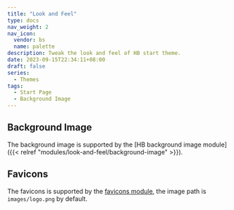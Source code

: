 ```yaml
---
title: "Look and Feel"
type: docs
nav_weight: 2
nav_icon:
  vendor: bs
  name: palette
description: Tweak the look and feel of HB start theme.
date: 2023-09-15T22:34:11+08:00
draft: false
series:
  - Themes
tags:
  - Start Page
  - Background Image
---
```


## Background Image

The background image is supported by the [HB background image module]({{< relref "modules/look-and-feel/background-image" >}}).

## Favicons

The favicons is supported by the [favicons module](https://hugomods.com/en/docs/seo/#favicons-module), the image path is `images/logo.png` by default.
